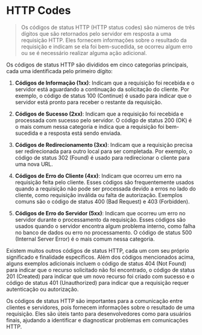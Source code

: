 # HTTP Codes

> Os códigos de status HTTP (HTTP status codes) são números de três dígitos que são retornados pelo servidor em resposta a uma requisição HTTP. Eles fornecem informações sobre o resultado da requisição e indicam se ela foi bem-sucedida, se ocorreu algum erro ou se é necessário realizar alguma ação adicional.

Os códigos de status HTTP são divididos em cinco categorias principais, cada uma identificada pelo primeiro dígito:

1. **Códigos de Informação (1xx)**: Indicam que a requisição foi recebida e o servidor está aguardando a continuação da solicitação do cliente. Por exemplo, o código de status 100 (Continue) é usado para indicar que o servidor está pronto para receber o restante da requisição.

2. **Códigos de Sucesso (2xx)**: Indicam que a requisição foi recebida e processada com sucesso pelo servidor. O código de status 200 (OK) é o mais comum nessa categoria e indica que a requisição foi bem-sucedida e a resposta está sendo enviada.

3. **Códigos de Redirecionamento (3xx)**: Indicam que a requisição precisa ser redirecionada para outro local para ser completada. Por exemplo, o código de status 302 (Found) é usado para redirecionar o cliente para uma nova URL.

4. **Códigos de Erro do Cliente (4xx)**: Indicam que ocorreu um erro na requisição feita pelo cliente. Esses códigos são frequentemente usados quando a requisição não pode ser processada devido a erros no lado do cliente, como requisição inválida ou falta de autorização. Exemplos comuns são o código de status 400 (Bad Request) e 403 (Forbidden).

5. **Códigos de Erro do Servidor (5xx)**: Indicam que ocorreu um erro no servidor durante o processamento da requisição. Esses códigos são usados quando o servidor encontra algum problema interno, como falha no banco de dados ou erro no processamento. O código de status 500 (Internal Server Error) é o mais comum nessa categoria.

Existem muitos outros códigos de status HTTP, cada um com seu próprio significado e finalidade específicos. Além dos códigos mencionados acima, alguns exemplos adicionais incluem o código de status 404 (Not Found) para indicar que o recurso solicitado não foi encontrado, o código de status 201 (Created) para indicar que um novo recurso foi criado com sucesso e o código de status 401 (Unauthorized) para indicar que a requisição requer autenticação ou autorização.

Os códigos de status HTTP são importantes para a comunicação entre clientes e servidores, pois fornecem informações sobre o resultado de uma requisição. Eles são úteis tanto para desenvolvedores como para usuários finais, ajudando a identificar e diagnosticar problemas em comunicações HTTP.